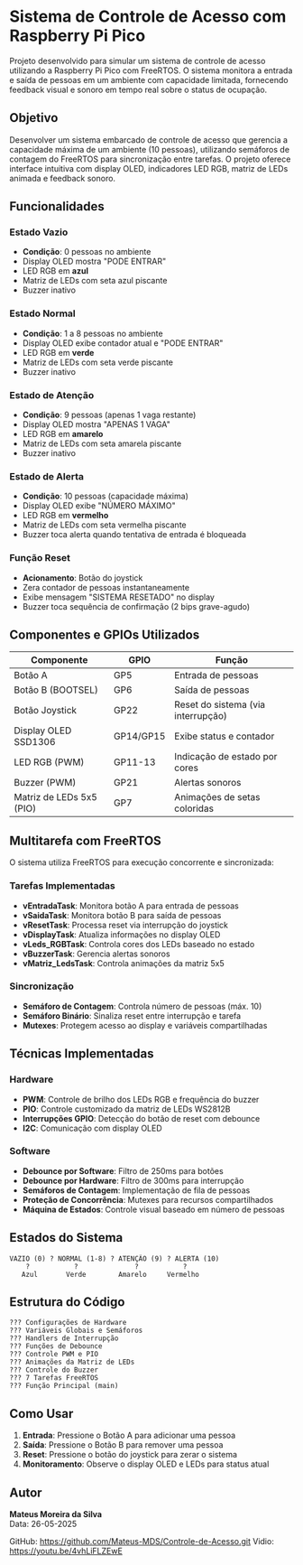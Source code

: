 # Sistema de Controle de Acesso com Raspberry Pi Pico

Projeto desenvolvido para simular um sistema de controle de acesso utilizando a Raspberry Pi Pico com FreeRTOS. O sistema monitora a entrada e saída de pessoas em um ambiente com capacidade limitada, fornecendo feedback visual e sonoro em tempo real sobre o status de ocupação.

## Objetivo

Desenvolver um sistema embarcado de controle de acesso que gerencia a capacidade máxima de um ambiente (10 pessoas), utilizando semáforos de contagem do FreeRTOS para sincronização entre tarefas. O projeto oferece interface intuitiva com display OLED, indicadores LED RGB, matriz de LEDs animada e feedback sonoro.

## Funcionalidades

### Estado Vazio
- **Condição**: 0 pessoas no ambiente
- Display OLED mostra "PODE ENTRAR" 
- LED RGB em **azul**
- Matriz de LEDs com seta azul piscante
- Buzzer inativo

### Estado Normal  
- **Condição**: 1 a 8 pessoas no ambiente
- Display OLED exibe contador atual e "PODE ENTRAR"
- LED RGB em **verde**
- Matriz de LEDs com seta verde piscante  
- Buzzer inativo

### Estado de Atenção
- **Condição**: 9 pessoas (apenas 1 vaga restante)
- Display OLED mostra "APENAS 1 VAGA"
- LED RGB em **amarelo** 
- Matriz de LEDs com seta amarela piscante
- Buzzer inativo

### Estado de Alerta
- **Condição**: 10 pessoas (capacidade máxima)
- Display OLED exibe "NÚMERO MÁXIMO"
- LED RGB em **vermelho**
- Matriz de LEDs com seta vermelha piscante
- Buzzer toca alerta quando tentativa de entrada é bloqueada

### Função Reset
- **Acionamento**: Botão do joystick
- Zera contador de pessoas instantaneamente
- Exibe mensagem "SISTEMA RESETADO" no display
- Buzzer toca sequência de confirmação (2 bips grave-agudo)

## Componentes e GPIOs Utilizados

| Componente | GPIO | Função |
|------------|------|--------|
| Botão A | GP5 | Entrada de pessoas |
| Botão B (BOOTSEL) | GP6 | Saída de pessoas |
| Botão Joystick | GP22 | Reset do sistema (via interrupção) |
| Display OLED SSD1306 | GP14/GP15 | Exibe status e contador |
| LED RGB (PWM) | GP11-13 | Indicação de estado por cores |
| Buzzer (PWM) | GP21 | Alertas sonoros |
| Matriz de LEDs 5x5 (PIO) | GP7 | Animações de setas coloridas |

## Multitarefa com FreeRTOS

O sistema utiliza FreeRTOS para execução concorrente e sincronizada:

### Tarefas Implementadas
- **vEntradaTask**: Monitora botão A para entrada de pessoas
- **vSaidaTask**: Monitora botão B para saída de pessoas  
- **vResetTask**: Processa reset via interrupção do joystick
- **vDisplayTask**: Atualiza informações no display OLED
- **vLeds_RGBTask**: Controla cores dos LEDs baseado no estado
- **vBuzzerTask**: Gerencia alertas sonoros
- **vMatriz_LedsTask**: Controla animações da matriz 5x5

### Sincronização
- **Semáforo de Contagem**: Controla número de pessoas (máx. 10)
- **Semáforo Binário**: Sinaliza reset entre interrupção e tarefa
- **Mutexes**: Protegem acesso ao display e variáveis compartilhadas

## Técnicas Implementadas

### Hardware
- **PWM**: Controle de brilho dos LEDs RGB e frequência do buzzer
- **PIO**: Controle customizado da matriz de LEDs WS2812B
- **Interrupções GPIO**: Detecção do botão de reset com debounce
- **I2C**: Comunicação com display OLED

### Software  
- **Debounce por Software**: Filtro de 250ms para botões
- **Debounce por Hardware**: Filtro de 300ms para interrupção
- **Semáforos de Contagem**: Implementação de fila de pessoas
- **Proteção de Concorrência**: Mutexes para recursos compartilhados
- **Máquina de Estados**: Controle visual baseado em número de pessoas

## Estados do Sistema

```
VAZIO (0) ? NORMAL (1-8) ? ATENÇÃO (9) ? ALERTA (10)
    ?           ?              ?           ?
   Azul       Verde        Amarelo     Vermelho
```

## Estrutura do Código

```
??? Configurações de Hardware
??? Variáveis Globais e Semáforos  
??? Handlers de Interrupção
??? Funções de Debounce
??? Controle PWM e PIO
??? Animações da Matriz de LEDs
??? Controle do Buzzer
??? 7 Tarefas FreeRTOS
??? Função Principal (main)
```

## Como Usar

1. **Entrada**: Pressione o Botão A para adicionar uma pessoa
2. **Saída**: Pressione o Botão B para remover uma pessoa  
3. **Reset**: Pressione o botão do joystick para zerar o sistema
4. **Monitoramento**: Observe o display OLED e LEDs para status atual

## Autor

**Mateus Moreira da Silva**  
Data: 26-05-2025

GitHub: https://github.com/Mateus-MDS/Controle-de-Acesso.git
Vidio: https://youtu.be/4vhLiFLZEwE

